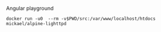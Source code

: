Angular playground

```
docker run -u0  --rm -v$PWD/src:/var/www/localhost/htdocs mickael/alpine-lighttpd
```
